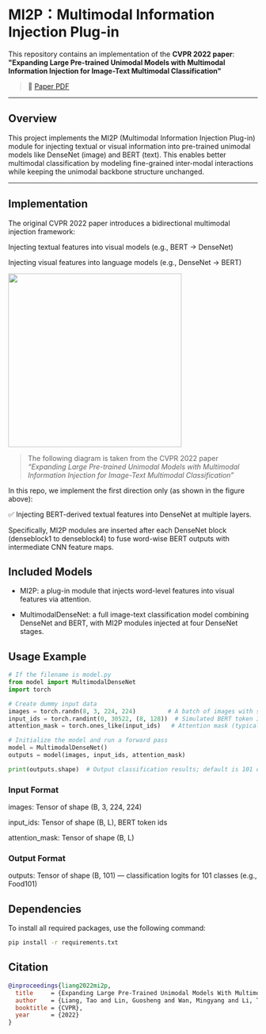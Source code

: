 # MI2P：Multimodal Information Injection Plug-in

This repository contains an implementation of the **CVPR 2022 paper**:
**"Expanding Large Pre-trained Unimodal Models with Multimodal Information Injection for Image-Text Multimodal Classification"**

> 📄 [Paper PDF](https://openaccess.thecvf.com/content/CVPR2022/papers/Liang_Expanding_Large_Pre-Trained_Unimodal_Models_With_Multimodal_Information_Injection_for_CVPR_2022_paper.pdf)

---

## Overview
This project implements the MI2P (Multimodal Information Injection Plug-in) module for injecting textual or visual information into pre-trained unimodal models like DenseNet (image) and BERT (text). This enables better multimodal classification by modeling fine-grained inter-modal interactions while keeping the unimodal backbone structure unchanged.

---
## Implementation

The original CVPR 2022 paper introduces a bidirectional multimodal injection framework:

Injecting textual features into visual models (e.g., BERT → DenseNet)

Injecting visual features into language models (e.g., DenseNet → BERT)

<img src="https://github.com/user-attachments/assets/fa52d2e8-7b10-4f2a-bd09-d18d8b088bf9" width="350"/>

>The following diagram is taken from the CVPR 2022 paper  
> *“Expanding Large Pre-trained Unimodal Models with Multimodal Information Injection for Image-Text Multimodal Classification”*  



In this repo, we implement the first direction only (as shown in the figure above):

✅ Injecting BERT-derived textual features into DenseNet at multiple layers.

Specifically, MI2P modules are inserted after each DenseNet block (denseblock1 to denseblock4) to fuse word-wise BERT outputs with intermediate CNN feature maps.

## Included Models

- MI2P: a plug-in module that injects word-level features into visual features via attention.

- MultimodalDenseNet: a full image-text classification model combining DenseNet and BERT, with MI2P modules injected at four DenseNet stages.

## Usage Example



```python
# If the filename is model.py
from model import MultimodalDenseNet
import torch

# Create dummy input data
images = torch.randn(8, 3, 224, 224)         # A batch of images with size 224x224
input_ids = torch.randint(0, 30522, (8, 128))  # Simulated BERT token IDs
attention_mask = torch.ones_like(input_ids)   # Attention mask (typically 0 or 1)

# Initialize the model and run a forward pass
model = MultimodalDenseNet()
outputs = model(images, input_ids, attention_mask)

print(outputs.shape)  # Output classification results; default is 101 classes (e.g., Food101)
```
### Input Format

images: Tensor of shape (B, 3, 224, 224)

input_ids: Tensor of shape (B, L), BERT token ids

attention_mask: Tensor of shape (B, L)

### Output Format

outputs: Tensor of shape (B, 101) — classification logits for 101 classes (e.g., Food101)

## Dependencies
To install all required packages, use the following command:
```bash
pip install -r requirements.txt
```

## Citation

```bibtex
@inproceedings{liang2022mi2p,
  title     = {Expanding Large Pre-Trained Unimodal Models With Multimodal Information Injection},
  author    = {Liang, Tao and Lin, Guosheng and Wan, Mingyang and Li, Tianrui and Ma, Guojun and Lv, Fengmao},
  booktitle = {CVPR},
  year      = {2022}
}
